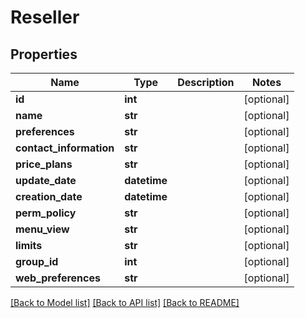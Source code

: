 # Reseller

## Properties
Name | Type | Description | Notes
------------ | ------------- | ------------- | -------------
**id** | **int** |  | [optional] 
**name** | **str** |  | [optional] 
**preferences** | **str** |  | [optional] 
**contact_information** | **str** |  | [optional] 
**price_plans** | **str** |  | [optional] 
**update_date** | **datetime** |  | [optional] 
**creation_date** | **datetime** |  | [optional] 
**perm_policy** | **str** |  | [optional] 
**menu_view** | **str** |  | [optional] 
**limits** | **str** |  | [optional] 
**group_id** | **int** |  | [optional] 
**web_preferences** | **str** |  | [optional] 

[[Back to Model list]](../README.md#documentation-for-models) [[Back to API list]](../README.md#documentation-for-api-endpoints) [[Back to README]](../README.md)

